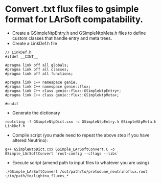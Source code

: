 # Convert .txt flux files to gsimple format for LArSoft compatability.

- Create a GSimpleNtpEntry.h and GSimpleNtpMeta.h files to define custom classes that handle entry and meta trees.
- Create a LinkDef.h file

```
// LinkDef.h
#ifdef __CINT__

#pragma link off all globals;
#pragma link off all classes;
#pragma link off all functions;

#pragma link C++ namespace genie;
#pragma link C++ namespace genie::flux;
#pragma link C++ class genie::flux::GSimpleNtpEntry+;
#pragma link C++ class genie::flux::GSimpleNtpMeta+;

#endif
```

- Generate the dictionary
```
rootcling -f GSimpleNtpDict.cxx -c GSimpleNtpEntry.h GSimpleNtpMeta.h LinkDef.h

```

- Compile script (you made need to repeat the above step if you have altered Neutrino):
```
g++ GSimpleNtpDict.cxx GSimple_LArSoftConvert.C -o GSimple_LArSoftConvert `root-config --cflags --libs`
```

- Execute script (amend path to input files to whatever you are using)
```
./GSimple_LArSoftConvert /out/path/to/protodune_neutrinoflux.root ~/in/path/to/lightnu_fluxes_*
```


